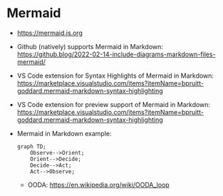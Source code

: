 # Mermaid

- https://mermaid.js.org

- Github (natively) supports Mermaid in Markdown: https://github.blog/2022-02-14-include-diagrams-markdown-files-mermaid/

- VS Code extension for Syntax Highlights of Mermaid in Markdown: https://marketplace.visualstudio.com/items?itemName=bpruitt-goddard.mermaid-markdown-syntax-highlighting

- VS Code extension for preview support of Mermaid in Markdown: https://marketplace.visualstudio.com/items?itemName=bpruitt-goddard.mermaid-markdown-syntax-highlighting

- Mermaid in Markdown example: 
    ```mermaid
    graph TD;
        Observe-->Orient;
        Orient-->Decide;
        Decide-->Act;
        Act-->Observe;
    ```
    - OODA: https://en.wikipedia.org/wiki/OODA_loop